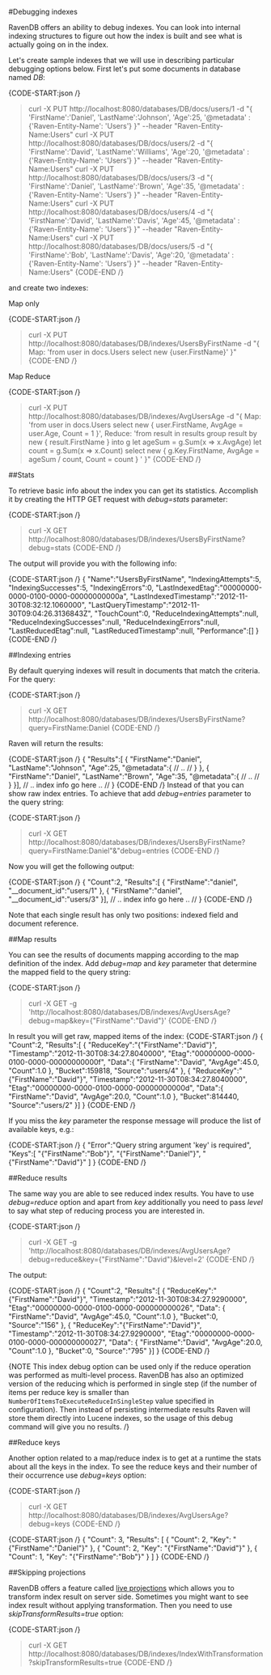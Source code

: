 ﻿#Debugging indexes

RavenDB offers an ability to debug indexes. You can look into internal indexing structures to figure out how the index is built and see what is actually going on in the index.

Let's create sample indexes that we will use in describing particular debugging options below. First let's put some documents in database named *DB*: 

{CODE-START:json /}
   > curl -X PUT http://localhost:8080/databases/DB/docs/users/1 -d "{ 'FirstName':'Daniel', 'LastName':'Johnson', 'Age':25, '@metadata' : {'Raven-Entity-Name': 'Users'} }" --header "Raven-Entity-Name:Users"
   > curl -X PUT http://localhost:8080/databases/DB/docs/users/2 -d "{ 'FirstName':'David', 'LastName':'Williams', 'Age':20, '@metadata' : {'Raven-Entity-Name': 'Users'} }" --header "Raven-Entity-Name:Users"
   > curl -X PUT http://localhost:8080/databases/DB/docs/users/3 -d "{ 'FirstName':'Daniel', 'LastName':'Brown', 'Age':35, '@metadata' : {'Raven-Entity-Name': 'Users'} }" --header "Raven-Entity-Name:Users"
   > curl -X PUT http://localhost:8080/databases/DB/docs/users/4 -d "{ 'FirstName':'David', 'LastName':'Davis', 'Age':45, '@metadata' : {'Raven-Entity-Name': 'Users'} }" --header "Raven-Entity-Name:Users"
   > curl -X PUT http://localhost:8080/databases/DB/docs/users/5 -d "{ 'FirstName':'Bob', 'LastName':'Davis', 'Age':20, '@metadata' : {'Raven-Entity-Name': 'Users'} }" --header "Raven-Entity-Name:Users"
{CODE-END /}

and create two indexes:

Map only

{CODE-START:json /}
   > curl -X PUT http://localhost:8080/databases/DB/indexes/UsersByFirstName 
		-d "{ Map: 'from user in docs.Users select new {user.FirstName}' }"
{CODE-END /}

Map Reduce

{CODE-START:json /}
   > curl -X PUT http://localhost:8080/databases/DB/indexes/AvgUsersAge 
	-d "{ Map: 'from user in docs.Users select new { user.FirstName, AvgAge = user.Age, Count = 1 }', 
		  Reduce: 'from result in results group result by new { result.FirstName } into g let ageSum = g.Sum(x => x.AvgAge) let count = g.Sum(x => x.Count) select new { g.Key.FirstName, AvgAge = ageSum / count, Count = count } '
		}"
{CODE-END /}

##Stats

To retrieve basic info about the index you can get its statistics. Accomplish it by creating the HTTP GET request with *debug=stats* parameter:

{CODE-START:json /}
   > curl -X GET http://localhost:8080/databases/DB/indexes/UsersByFirstName?debug=stats
{CODE-END /}

The output will provide you with the following info:

{CODE-START:json /}
{
	"Name":"UsersByFirstName",
	"IndexingAttempts":5,
	"IndexingSuccesses":5,
	"IndexingErrors":0,
	"LastIndexedEtag":"00000000-0000-0100-0000-00000000000a",
	"LastIndexedTimestamp":"2012-11-30T08:32:12.1060000",
	"LastQueryTimestamp":"2012-11-30T09:04:26.3136843Z",
	"TouchCount":0,
	"ReduceIndexingAttempts":null,
	"ReduceIndexingSuccesses":null,
	"ReduceIndexingErrors":null,
	"LastReducedEtag":null,
	"LastReducedTimestamp":null,
	"Performance":[]
}
{CODE-END /}

##Indexing entries

By default querying indexes will result in documents that match the criteria. For the query:

{CODE-START:json /}
   > curl -X GET 
		http://localhost:8080/databases/DB/indexes/UsersByFirstName?query=FirstName:Daniel
{CODE-END /}

Raven will return the results:

{CODE-START:json /}
{
	"Results":[
	{
		"FirstName":"Daniel",
		"LastName":"Johnson",
		"Age":25,
		"@metadata":{ // .. // }
	},
	{
		"FirstName":"Daniel",
		"LastName":"Brown",
		"Age":35,
		"@metadata":{ // .. // }
	}],
	// .. index info go here .. //
}
{CODE-END /}
Instead of that you can show raw index entries. To achieve that add *debug=entries* parameter to the query string:

{CODE-START:json /}
   > curl -X GET 
		http://localhost:8080/databases/DB/indexes/UsersByFirstName?query=FirstName:Daniel"&"debug=entries
{CODE-END /}

Now you will get the following output:

{CODE-START:json /}
{
	"Count":2,
	"Results":[
	{
		"FirstName":"daniel",
		"__document_id":"users/1"
	},
	{
		"FirstName":"daniel",
		"__document_id":"users/3"
	}],
	// .. index info go here .. //
}
{CODE-END /}

Note that each single result has only two positions: indexed field and document reference.

##Map results

You can see the results of documents mapping according to the map definition of the index. Add *debug=map* and *key* parameter that determine the mapped field to the query string:

{CODE-START:json /}
   > curl -X GET -g 'http://localhost:8080/databases/DB/indexes/AvgUsersAge?debug=map&key={\"FirstName\":\"David\"}'
{CODE-END /}

In result you will get raw, mapped items of the index:
{CODE-START:json /}
{
	"Count":2,
	"Results":[
	{
		"ReduceKey":"{\"FirstName\":\"David\"}",
		"Timestamp":"2012-11-30T08:34:27.8040000",
		"Etag":"00000000-0000-0100-0000-00000000000f",
		"Data":{
			"FirstName":"David",
			"AvgAge":45.0,
			"Count":1.0
		},
		"Bucket":159818,
		"Source":"users/4"
	},
	{
		"ReduceKey":"{\"FirstName\":\"David\"}",
		"Timestamp":"2012-11-30T08:34:27.8040000",
		"Etag":"00000000-0000-0100-0000-00000000000d",
		"Data":{
			"FirstName":"David",
			"AvgAge":20.0,
			"Count":1.0
		},
		"Bucket":814440,
		"Source":"users/2"
	}]
}
{CODE-END /}

If you miss the *key* parameter the response message will produce the list of available keys, e.g.:

{CODE-START:json /}
{
	"Error":"Query string argument 'key' is required",
	"Keys":[
		"{\"FirstName\":\"Bob\"}",
		"{\"FirstName\":\"Daniel\"}",
		"{\"FirstName\":\"David\"}"
	]
}
{CODE-END /}

##Reduce results

The same way you are able to see reduced index results. You have to use *debug=reduce* option and apart from *key* additionally you need to pass *level* to say what step of reducing process you are interested in.

{CODE-START:json /}
   > curl -X GET -g 'http://localhost:8080/databases/DB/indexes/AvgUsersAge?debug=reduce&key={\"FirstName\":\"David\"}&level=2'
{CODE-END /}

The output:

{CODE-START:json /}
{
	"Count":2,
	"Results":[
	{
		"ReduceKey":"{\"FirstName\":\"David\"}",
		"Timestamp":"2012-11-30T08:34:27.9290000",
		"Etag":"00000000-0000-0100-0000-000000000026",
		"Data":
		{
			"FirstName":"David",
			"AvgAge":45.0,
			"Count":1.0
		},
		"Bucket":0,
		"Source":"156"
	},
	{
		"ReduceKey":"{\"FirstName\":\"David\"}",
		"Timestamp":"2012-11-30T08:34:27.9290000",
		"Etag":"00000000-0000-0100-0000-000000000027",
		"Data":
		{
			"FirstName":"David",
			"AvgAge":20.0,
			"Count":1.0
		},
		"Bucket":0,
		"Source":"795"
	}]
}
{CODE-END /}

{NOTE This index debug option can be used only if the reduce operation was performed as multi-level process. RavenDB has also an optimized version of the reducing which is performed in single step (if the number of items per reduce key is smaller than `NumberOfItemsToExecuteReduceInSingleStep` value specified in configuration). Then instead of persisting intermediate results Raven will store them directly into Lucene indexes, so the usage of this debug command will give you no results. /}

##Reduce keys

Another option related to a map/reduce index is to get at a runtime the stats about all the keys in the index. To see the reduce keys and their number of their occurrence use *debug=keys* option:

{CODE-START:json /}
   > curl -X GET 
	http://localhost:8080/databases/DB/indexes/AvgUsersAge?debug=keys
{CODE-END /}

{CODE-START:json /}
{
    "Count": 3,
    "Results": [
        {
            "Count": 2,
            "Key": "{\"FirstName\":\"Daniel\"}"
        },
        {
            "Count": 2,
            "Key": "{\"FirstName\":\"David\"}"
        },
        {
            "Count": 1,
            "Key": "{\"FirstName\":\"Bob\"}"
        }
    ]
}
{CODE-END /}



##Skipping projections

RavenDB offers a feature called [live projections](../../client-api/querying/handling-document-relationships#live-projections) which allows you to transform index result on server side.
Sometimes you might want to see index result without applying transformation. Then you need to use *skipTransformResults=true* option:

{CODE-START:json /}
   > curl -X GET 
	http://localhost:8080/databases/DB/indexes/IndexWithTransformation?skipTransformResults=true
{CODE-END /}